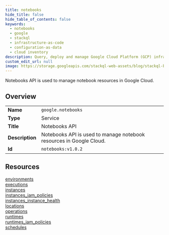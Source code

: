 ```yaml
---
title: notebooks
hide_title: false
hide_table_of_contents: false
keywords:
  - notebooks
  - google
  - stackql
  - infrastructure-as-code
  - configuration-as-data
  - cloud inventory
description: Query, deploy and manage Google Cloud Platform (GCP) infrastructure and resources using SQL
custom_edit_url: null
image: https://storage.googleapis.com/stackql-web-assets/blog/stackql-blog-post-featured-image.png
---
```

Notebooks API is used to manage notebook resources in Google Cloud.  
    

## Overview
<table><tbody>
<tr><td><b>Name</b></td><td><code>google.notebooks</code></td></tr>
<tr><td><b>Type</b></td><td>Service</td></tr>
<tr><td><b>Title</b></td><td>Notebooks API</td></tr>
<tr><td><b>Description</b></td><td>Notebooks API is used to manage notebook resources in Google Cloud.</td></tr>
<tr><td><b>Id</b></td><td><code>notebooks:v1.0.2</code></td></tr>
</tbody></table>

## Resources
<div class="row">
<div class="providerDocColumn">
<a href="/providers/google/notebooks/environments/">environments</a><br />
<a href="/providers/google/notebooks/executions/">executions</a><br />
<a href="/providers/google/notebooks/instances/">instances</a><br />
<a href="/providers/google/notebooks/instances_iam_policies/">instances_iam_policies</a><br />
<a href="/providers/google/notebooks/instances_instance_health/">instances_instance_health</a><br />
</div>
<div class="providerDocColumn">
<a href="/providers/google/notebooks/locations/">locations</a><br />
<a href="/providers/google/notebooks/operations/">operations</a><br />
<a href="/providers/google/notebooks/runtimes/">runtimes</a><br />
<a href="/providers/google/notebooks/runtimes_iam_policies/">runtimes_iam_policies</a><br />
<a href="/providers/google/notebooks/schedules/">schedules</a><br />
</div>
</div>

